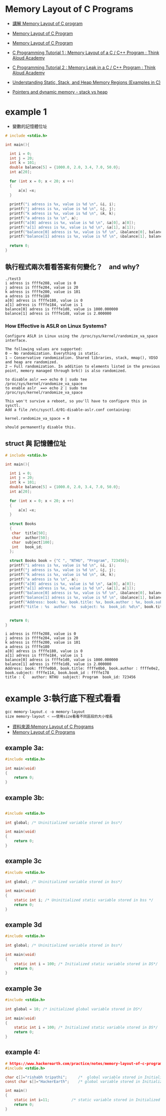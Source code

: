 # Memory Layout of C Programs

- [講解 Memory Layout of C program](https://aticleworld.com/memory-layout-of-c-program/)
- [Memory Layout of C Program](https://www.hackerearth.com/practice/notes/memory-layout-of-c-program/)
- [Memory Layout of C Program](https://www.javatpoint.com/memory-layout-in-c)

- [C Programming Tutorial 1 : Memory Layout of a C / C++ Program : Think Aloud Academy](https://www.youtube.com/watch?v=0jhQBQcGnuM)
- [C Programming Tutorial 2 : Memory Leak in a C / C++ Program : Think Aloud Academy](https://www.youtube.com/watch?v=MT26vLibudQ)
- [Understanding Static, Stack, and Heap Memory Regions (Examples in C)](https://www.youtube.com/watch?v=jKcg3ze10Hk)
- [Pointers and dynamic memory - stack vs heap](https://www.youtube.com/watch?v=_8-ht2AKyH4&t=128s)


# example 1 
- 變數的記憶體位址

```c
# include <stdio.h>

int main(){

  int i = 0;
  int j = 20;
  int k = 101;
  double balance[5] = {1000.0, 2.0, 3.4, 7.0, 50.0};
  int a[20];
   
  for (int x = 0; x < 20; x ++)
  {
      a[x] =x;
  }
  
  printf("i adress is %x, value is %d \n", &i, i);
  printf("j adress is %x, value is %d \n", &j, j);
  printf("k adress is %x, value is %d \n", &k, k);
  printf("a adress is %x \n", a);
  printf("a[0] adress is %x, value is %d \n", &a[0], a[0]);
  printf("a[1] adress is %x, value is %d \n", &a[1], a[1]); 
  printf("balance[0] adress is %x, value is %f \n", &balance[0], balance[0]);
  printf("balance[1] adress is %x, value is %f \n", &balance[1], balance[1]);
  
  return 0;
}
```
## 執行程式兩次看看答案有何變化？　and why?
```
./test3
i adress is ffffe208, value is 0 
j adress is ffffe204, value is 20 
k adress is ffffe200, value is 101 
a adress is ffffe180 
a[0] adress is ffffe180, value is 0 
a[1] adress is ffffe184, value is 1 
balance[0] adress is ffffe1d0, value is 1000.000000 
balance[1] adress is ffffe1d8, value is 2.000000
```

###  How Effective is ASLR on Linux Systems?
```
Configure ASLR in Linux using the /proc/sys/kernel/randomize_va_space interface.

The following values are supported:
0 – No randomization. Everything is static.
1 – Conservative randomization. Shared libraries, stack, mmap(), VDSO and heap are randomized.
2 – Full randomization. In addition to elements listed in the previous point, memory managed through brk() is also randomized.

to disable aslr ==> echo 0 | sudo tee /proc/sys/kernel/randomize_va_space
to enable aslr  ==> echo 2 | sudo tee /proc/sys/kernel/randomize_va_space

This won't survive a reboot, so you'll have to configure this in sysctl. 
Add a file /etc/sysctl.d/01-disable-aslr.conf containing:

kernel.randomize_va_space = 0

should permanently disable this.
```
## struct 與 記憶體位址 
```c
# include <stdio.h>

int main(){

  int i = 0;
  int j = 20;
  int k = 101;
  double balance[5] = {1000.0, 2.0, 3.4, 7.0, 50.0};
  int a[20];
   
  for (int x = 0; x < 20; x ++)
  {
      a[x] =x;
  }
  
  struct Books
  {
   char  title[50];
   char  author[50];
   char  subject[100];
   int   book_id;
  }; 
  
  struct Books book = {"C ", "NTHU", "Program", 723456};
  printf("i adress is %x, value is %d \n", &i, i);
  printf("j adress is %x, value is %d \n", &j, j);
  printf("k adress is %x, value is %d \n", &k, k);
  printf("a adress is %x \n", a);
  printf("a[0] adress is %x, value is %d \n", &a[0], a[0]);
  printf("a[1] adress is %x, value is %d \n", &a[1], a[1]); 
  printf("balance[0] adress is %x, value is %f \n", &balance[0], balance[0]);
  printf("balance[1] adress is %x, value is %f \n", &balance[1], balance[1]);
  printf("Address: book: %x, book.title: %x, book.author : %x, book.subject: %x, book.book_id : %x \n",&book, &book.title, &book.author, &book.subject, &book.book_id);
  printf("title : %s  author: %s  subject: %s  book_id: %d\n", book.title, book.author, book.subject, book.book_id);

  
  return 0;
}
```

```
i adress is ffffe208, value is 0 
j adress is ffffe204, value is 20 
k adress is ffffe200, value is 101 
a adress is ffffe180 
a[0] adress is ffffe180, value is 0 
a[1] adress is ffffe184, value is 1 
balance[0] adress is ffffe1d0, value is 1000.000000 
balance[1] adress is ffffe1d8, value is 2.000000 
Address: book: ffffe0b0, book.title: ffffe0b0, book.author : ffffe0e2, book.subject: ffffe114, book.book_id : ffffe178 
title : C   author: NTHU  subject: Program  book_id: 723456
```

# example 3:執行底下程式看看
```c
gcc memory-layout.c -o memory-layout
size memory-layout < ==使用size看看不同區段的大小增長
```
- [資料來源:Memory Layout of C Programs](https://www.geeksforgeeks.org/memory-layout-of-c-program/)
- [Memory Layout of C Programs](https://viblo.asia/p/memory-layout-of-c-programs-3NVRkbXnv9xn)

## example 3a:
```c
#include <stdio.h>
 
int main(void)
{
    return 0;
}
```

## example 3b:
```c

#include <stdio.h>
 
int global; /* Uninitialized variable stored in bss*/
 
int main(void)
{
    return 0;
}
```
## example 3c
```c
#include <stdio.h>
 
int global; /* Uninitialized variable stored in bss*/
 
int main(void)
{
    static int i; /* Uninitialized static variable stored in bss */
    return 0;
}
```
## example 3d
```c
#include <stdio.h>
 
int global; /* Uninitialized variable stored in bss*/
 
int main(void)
{
    static int i = 100; /* Initialized static variable stored in DS*/
    return 0;
}
```
## example 3e
```c
#include <stdio.h>
 
int global = 10; /* initialized global variable stored in DS*/
 
int main(void)
{
    static int i = 100; /* Initialized static variable stored in DS*/
    return 0;
}
```
## example 4:
```c
# https://www.hackerearth.com/practice/notes/memory-layout-of-c-program/
#include <stdio.h>

char c[]="rishabh tripathi";     /*  global variable stored in Initialized Data Segment in read-write area*/
const char s[]="HackerEarth";    /* global variable stored in Initialized Data Segment in read-only area*/

int main()
{
    static int i=11;          /* static variable stored in Initialized Data Segment*/
    return 0;
}
```
